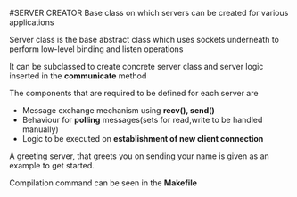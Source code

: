 #SERVER CREATOR
Base class on which servers can be created for various applications

Server class is the base abstract class which uses sockets underneath
to perform low-level binding and listen operations

It can be subclassed to create concrete server class and server logic 
inserted in the **communicate** method

The components that are required to be defined for each server are
* Message exchange mechanism using **recv(), send()**
* Behaviour for **polling** messages(sets for read,write to be handled manually)
* Logic to be executed on **establishment of new client connection**

A greeting server, that greets you on sending your name is given as 
an example to get started.

Compilation command can be seen in the **Makefile** 
